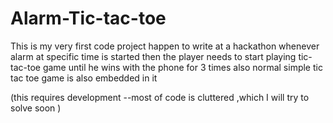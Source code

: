 # Alarm-Tic-tac-toe

This is my very first code project happen to write at a hackathon
  whenever alarm at specific time is started then the player needs to start playing tic-tac-toe game until he wins with the phone for 3 times 
   also normal simple tic tac toe game is also embedded in it

 (this requires development --most of code is cluttered ,which I will try to solve soon )
